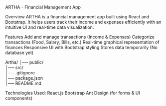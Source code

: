 ARTHA - Financial Management App

Overview
ARTHA is a financial management app built using React and Bootstrap. It helps users track their income and expenses efficiently with an intuitive UI and real-time data visualization.

Features
Add and manage transactions (Income & Expenses)
Categorize transactions (Food, Salary, Bills, etc.)
Real-time graphical representation of finances
Responsive UI with Bootstrap styling
Stores data temporarily (No database yet)

Artha/
│── public/        
│── src/           
│── .gitignore    
│── package.json   
│── README.md 

Technologies Used: 
React.js
Bootstrap
Ant Design (for forms & UI components)
